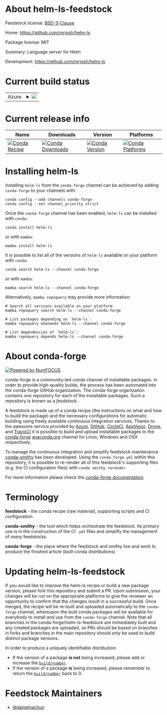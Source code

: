 About helm-ls-feedstock
=======================

Feedstock license: [BSD-3-Clause](https://github.com/conda-forge/helm-ls-feedstock/blob/main/LICENSE.txt)

Home: https://github.com/mrjosh/helm-ls

Package license: MIT

Summary: Language server for Helm

Development: https://github.com/mrjosh/helm-ls

Current build status
====================


<table>
    
  <tr>
    <td>Azure</td>
    <td>
      <details>
        <summary>
          <a href="https://dev.azure.com/conda-forge/feedstock-builds/_build/latest?definitionId=23664&branchName=main">
            <img src="https://dev.azure.com/conda-forge/feedstock-builds/_apis/build/status/helm-ls-feedstock?branchName=main">
          </a>
        </summary>
        <table>
          <thead><tr><th>Variant</th><th>Status</th></tr></thead>
          <tbody><tr>
              <td>linux_64</td>
              <td>
                <a href="https://dev.azure.com/conda-forge/feedstock-builds/_build/latest?definitionId=23664&branchName=main">
                  <img src="https://dev.azure.com/conda-forge/feedstock-builds/_apis/build/status/helm-ls-feedstock?branchName=main&jobName=linux&configuration=linux%20linux_64_" alt="variant">
                </a>
              </td>
            </tr><tr>
              <td>linux_aarch64</td>
              <td>
                <a href="https://dev.azure.com/conda-forge/feedstock-builds/_build/latest?definitionId=23664&branchName=main">
                  <img src="https://dev.azure.com/conda-forge/feedstock-builds/_apis/build/status/helm-ls-feedstock?branchName=main&jobName=linux&configuration=linux%20linux_aarch64_" alt="variant">
                </a>
              </td>
            </tr><tr>
              <td>linux_ppc64le</td>
              <td>
                <a href="https://dev.azure.com/conda-forge/feedstock-builds/_build/latest?definitionId=23664&branchName=main">
                  <img src="https://dev.azure.com/conda-forge/feedstock-builds/_apis/build/status/helm-ls-feedstock?branchName=main&jobName=linux&configuration=linux%20linux_ppc64le_" alt="variant">
                </a>
              </td>
            </tr><tr>
              <td>osx_64</td>
              <td>
                <a href="https://dev.azure.com/conda-forge/feedstock-builds/_build/latest?definitionId=23664&branchName=main">
                  <img src="https://dev.azure.com/conda-forge/feedstock-builds/_apis/build/status/helm-ls-feedstock?branchName=main&jobName=osx&configuration=osx%20osx_64_" alt="variant">
                </a>
              </td>
            </tr><tr>
              <td>osx_arm64</td>
              <td>
                <a href="https://dev.azure.com/conda-forge/feedstock-builds/_build/latest?definitionId=23664&branchName=main">
                  <img src="https://dev.azure.com/conda-forge/feedstock-builds/_apis/build/status/helm-ls-feedstock?branchName=main&jobName=osx&configuration=osx%20osx_arm64_" alt="variant">
                </a>
              </td>
            </tr>
          </tbody>
        </table>
      </details>
    </td>
  </tr>
</table>

Current release info
====================

| Name | Downloads | Version | Platforms |
| --- | --- | --- | --- |
| [![Conda Recipe](https://img.shields.io/badge/recipe-helm--ls-green.svg)](https://anaconda.org/conda-forge/helm-ls) | [![Conda Downloads](https://img.shields.io/conda/dn/conda-forge/helm-ls.svg)](https://anaconda.org/conda-forge/helm-ls) | [![Conda Version](https://img.shields.io/conda/vn/conda-forge/helm-ls.svg)](https://anaconda.org/conda-forge/helm-ls) | [![Conda Platforms](https://img.shields.io/conda/pn/conda-forge/helm-ls.svg)](https://anaconda.org/conda-forge/helm-ls) |

Installing helm-ls
==================

Installing `helm-ls` from the `conda-forge` channel can be achieved by adding `conda-forge` to your channels with:

```
conda config --add channels conda-forge
conda config --set channel_priority strict
```

Once the `conda-forge` channel has been enabled, `helm-ls` can be installed with `conda`:

```
conda install helm-ls
```

or with `mamba`:

```
mamba install helm-ls
```

It is possible to list all of the versions of `helm-ls` available on your platform with `conda`:

```
conda search helm-ls --channel conda-forge
```

or with `mamba`:

```
mamba search helm-ls --channel conda-forge
```

Alternatively, `mamba repoquery` may provide more information:

```
# Search all versions available on your platform:
mamba repoquery search helm-ls --channel conda-forge

# List packages depending on `helm-ls`:
mamba repoquery whoneeds helm-ls --channel conda-forge

# List dependencies of `helm-ls`:
mamba repoquery depends helm-ls --channel conda-forge
```


About conda-forge
=================

[![Powered by
NumFOCUS](https://img.shields.io/badge/powered%20by-NumFOCUS-orange.svg?style=flat&colorA=E1523D&colorB=007D8A)](https://numfocus.org)

conda-forge is a community-led conda channel of installable packages.
In order to provide high-quality builds, the process has been automated into the
conda-forge GitHub organization. The conda-forge organization contains one repository
for each of the installable packages. Such a repository is known as a *feedstock*.

A feedstock is made up of a conda recipe (the instructions on what and how to build
the package) and the necessary configurations for automatic building using freely
available continuous integration services. Thanks to the awesome service provided by
[Azure](https://azure.microsoft.com/en-us/services/devops/), [GitHub](https://github.com/),
[CircleCI](https://circleci.com/), [AppVeyor](https://www.appveyor.com/),
[Drone](https://cloud.drone.io/welcome), and [TravisCI](https://travis-ci.com/)
it is possible to build and upload installable packages to the
[conda-forge](https://anaconda.org/conda-forge) [anaconda.org](https://anaconda.org/)
channel for Linux, Windows and OSX respectively.

To manage the continuous integration and simplify feedstock maintenance
[conda-smithy](https://github.com/conda-forge/conda-smithy) has been developed.
Using the ``conda-forge.yml`` within this repository, it is possible to re-render all of
this feedstock's supporting files (e.g. the CI configuration files) with ``conda smithy rerender``.

For more information please check the [conda-forge documentation](https://conda-forge.org/docs/).

Terminology
===========

**feedstock** - the conda recipe (raw material), supporting scripts and CI configuration.

**conda-smithy** - the tool which helps orchestrate the feedstock.
                   Its primary use is in the construction of the CI ``.yml`` files
                   and simplify the management of *many* feedstocks.

**conda-forge** - the place where the feedstock and smithy live and work to
                  produce the finished article (built conda distributions)


Updating helm-ls-feedstock
==========================

If you would like to improve the helm-ls recipe or build a new
package version, please fork this repository and submit a PR. Upon submission,
your changes will be run on the appropriate platforms to give the reviewer an
opportunity to confirm that the changes result in a successful build. Once
merged, the recipe will be re-built and uploaded automatically to the
`conda-forge` channel, whereupon the built conda packages will be available for
everybody to install and use from the `conda-forge` channel.
Note that all branches in the conda-forge/helm-ls-feedstock are
immediately built and any created packages are uploaded, so PRs should be based
on branches in forks and branches in the main repository should only be used to
build distinct package versions.

In order to produce a uniquely identifiable distribution:
 * If the version of a package **is not** being increased, please add or increase
   the [``build/number``](https://docs.conda.io/projects/conda-build/en/latest/resources/define-metadata.html#build-number-and-string).
 * If the version of a package **is** being increased, please remember to return
   the [``build/number``](https://docs.conda.io/projects/conda-build/en/latest/resources/define-metadata.html#build-number-and-string)
   back to 0.

Feedstock Maintainers
=====================

* [@danielnachun](https://github.com/danielnachun/)


